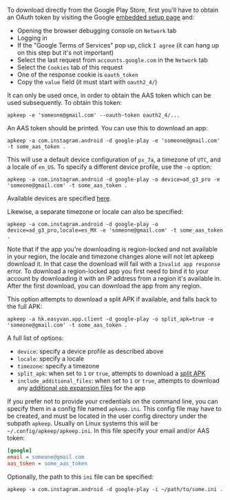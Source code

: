 To download directly from the Google Play Store, first you'll have to obtain an OAuth token by visiting the Google [embedded setup page](https://accounts.google.com/EmbeddedSetup) and:

- Opening the browser debugging console on `Network` tab
- Logging in
- If the "Google Terms of Services" pop up, click `I agree` (it can hang up on this step but it's not important)
- Select the last request from `accounts.google.com` in the `Network` tab
- Select the `Cookies` tab of this request
- One of the response cookie is `oauth_token`
- Copy the `value` field (it must start with `oauth2_4/`)

It can only be used once, in order to obtain the AAS token which can be used subsequently. To obtain this token:

```shell
apkeep -e 'someone@gmail.com' --oauth-token oauth2_4/...
```

An AAS token should be printed. You can use this to download an app:

```shell
apkeep -a com.instagram.android -d google-play -e 'someone@gmail.com' -t some_aas_token .
```

This will use a default device configuration of `px_7a`, a timezone of `UTC`, and a locale of `en_US`.  To specify a different device profile, use the `-o` option:

```shell
apkeep -a com.instagram.android -d google-play -o device=ad_g3_pro -e 'someone@gmail.com' -t some_aas_token .
```

Available devices are specified [here](https://github.com/EFForg/rs-google-play/blob/master/gpapi/device.properties).

Likewise, a separate timezone or locale can also be specified:

```shell
apkeep -a com.instagram.android -d google-play -o device=ad_g3_pro,locale=es_MX -e 'someone@gmail.com' -t some_aas_token .
```

Note that if the app you're downloading is region-locked and not available in your region, the locale and timezone changes alone will not let apkeep download it. 
In that case the download will fail with a `Invalid app response` error. 
To download a region-locked app you first need to bind it to your account by downloading it with an IP address from a region it's available in.
After the first download, you can download the app from any region.


This option attempts to download a split APK if available, and falls back to the full APK:

```shell
apkeep -a hk.easyvan.app.client -d google-play -o split_apk=true -e 'someone@gmail.com' -t some_aas_token .
```

A full list of options:

* `device`: specify a device profile as described above
* `locale`: specify a locale
* `timezone`: specify a timezone 
* `split_apk`: when set to `1` or `true`, attempts to download a [split APK](https://developer.android.com/studio/build/configure-apk-splits)
* `include_additional_files`: when set to `1` or `true`, attempts to download any [additional `obb` expansion files](https://developer.android.com/google/play/expansion-files) for the app

If you prefer not to provide your credentials on the command line, you can specify them in a config file named `apkeep.ini`.  This config file may have to be created, and must be located in the user config directory under the subpath `apkeep`.  Usually on Linux systems this will be `~/.config/apkeep/apkeep.ini`.  In this file specify your email and/or AAS token:

```ini
[google]
email = someone@gmail.com
aas_token = some_aas_token
```

Optionally, the path to this `ini` file can be specified:

```shell
apkeep -a com.instagram.android -d google-play -i ~/path/to/some.ini .
```
